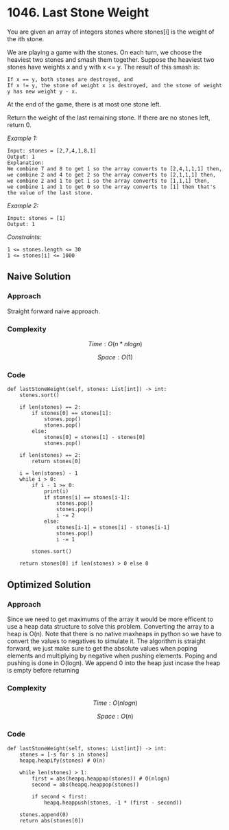 # 1046. Last Stone Weight
You are given an array of integers stones where stones[i] is the weight of the ith stone.

We are playing a game with the stones. On each turn, we choose the heaviest two stones and smash them together. Suppose the heaviest two stones have weights x and y with x <= y. The result of this smash is:

    If x == y, both stones are destroyed, and
    If x != y, the stone of weight x is destroyed, and the stone of weight y has new weight y - x.

At the end of the game, there is at most one stone left.

Return the weight of the last remaining stone. If there are no stones left, return 0.

*Example 1:*

```
Input: stones = [2,7,4,1,8,1]
Output: 1
Explanation: 
We combine 7 and 8 to get 1 so the array converts to [2,4,1,1,1] then,
we combine 2 and 4 to get 2 so the array converts to [2,1,1,1] then,
we combine 2 and 1 to get 1 so the array converts to [1,1,1] then,
we combine 1 and 1 to get 0 so the array converts to [1] then that's the value of the last stone.
```

*Example 2:*

```
Input: stones = [1]
Output: 1
```

*Constraints:*

```
1 <= stones.length <= 30
1 <= stones[i] <= 1000
```

## Naive Solution

### Approach
Straight forward naive approach.

### Complexity
$$Time: O(n*nlogn)$$

$$Space: O(1)$$

### Code
```
def lastStoneWeight(self, stones: List[int]) -> int:
    stones.sort()

    if len(stones) == 2:
        if stones[0] == stones[1]:
            stones.pop()
            stones.pop()
        else:
            stones[0] = stones[1] - stones[0]
            stones.pop()

    if len(stones) == 2:
        return stones[0]

    i = len(stones) - 1
    while i > 0:
        if i - 1 >= 0:
            print(i)
            if stones[i] == stones[i-1]:
                stones.pop()
                stones.pop()
                i -= 2
            else:
                stones[i-1] = stones[i] - stones[i-1]
                stones.pop()
                i -= 1
        
        stones.sort()
    
    return stones[0] if len(stones) > 0 else 0
```

## Optimized Solution

### Approach
Since we need to get maximums of the array it would be more efficent to use a heap data structure to solve this problem. Converting the array to a heap is O(n). Note that there is no native maxheaps in python so we have to convert the values to negatives to simulate it. The algorithm is straight forward, we just make sure to get the absolute values when poping elements and multiplying by negative when pushing elements. Poping and pushing is done in O(logn). We append 0 into the heap just incase the heap is empty before returning

### Complexity
$$Time: O(nlogn)$$

$$Space: O(n)$$

### Code
```
def lastStoneWeight(self, stones: List[int]) -> int:
    stones = [-s for s in stones]
    heapq.heapify(stones) # O(n)

    while len(stones) > 1:
        first = abs(heapq.heappop(stones)) # O(nlogn)
        second = abs(heapq.heappop(stones))

        if second < first:
            heapq.heappush(stones, -1 * (first - second))

    stones.append(0)
    return abs(stones[0])
```